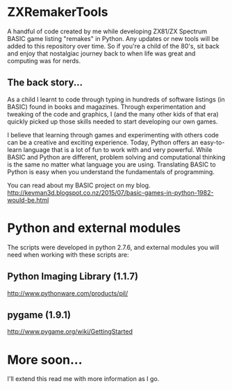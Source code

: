 # ZXRemakerTools
A handful of code created by me while developing ZX81/ZX Spectrum BASIC game listing "remakes" in Python.  Any updates or new tools will
be added to this repository over time.  So if you're a child of the 80's, sit back and enjoy that nostalgiac journey back to when life
was great and computing was for nerds.
## The back story...
As a child I learnt to code through typing in hundreds of software listings (in BASIC) found in books and magazines.  Through
experimentation and tweaking of the code and graphics, I (and the many other kids of that era) quickly picked up those skills needed
to start developing our own games.

I believe that learning through games and experimenting with others code can be a creative and exciting experience.  Today, Python
offers an easy-to-learn language that is a lot of fun to work with and very powerful.  While BASIC and Python are different, problem
solving and computational thinking is the same no matter what language you are using.  Translating BASIC to Python is easy when you
understand the fundamentals of programming.

You can read about my BASIC project on my blog.
http://kevman3d.blogspot.co.nz/2015/07/basic-games-in-python-1982-would-be.html

# Python and external modules
The scripts were developed in python 2.7.6, and external modules you will need when working with these scripts are:

## Python Imaging Library (1.1.7)
http://www.pythonware.com/products/pil/

## pygame (1.9.1)
http://www.pygame.org/wiki/GettingStarted

# More soon...
I'll extend this read me with more information as I go.
